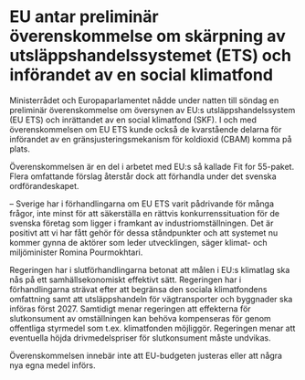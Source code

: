 # EU antar preliminär överenskommelse om skärpning av utsläppshandelssystemet (ETS) och införandet av en social klimatfond

Ministerrådet och Europaparlamentet nådde under natten till söndag en preliminär överenskommelse om översynen av EU:s utsläppshandelssystem (EU ETS) och inrättandet av en social klimatfond (SKF). I och med överenskommelsen om EU ETS kunde också de kvarstående delarna för införandet av en gränsjusteringsmekanism för koldioxid (CBAM) komma på plats.

Överenskommelsen är en del i arbetet med EU:s så kallade Fit for 55-paket. Flera omfattande förslag återstår dock att förhandla under det svenska ordförandeskapet.

– Sverige har i förhandlingarna om EU ETS varit pådrivande för många frågor, inte minst för att säkerställa en rättvis konkurrenssituation för de svenska företag som ligger i framkant av industriomställningen. Det är positivt att vi har fått gehör för dessa ståndpunkter och att systemet nu kommer gynna de aktörer som leder utvecklingen, säger klimat- och miljöminister Romina Pourmokhtari.

Regeringen har i slutförhandlingarna betonat att målen i EU:s klimatlag ska nås på ett samhällsekonomiskt effektivt sätt. Regeringen har i förhandlingarna strävat efter att begränsa den sociala klimatfondens omfattning samt att utsläppshandeln för vägtransporter och byggnader ska införas först 2027. Samtidigt menar regeringen att effekterna för slutkonsument av omställningen kan behöva kompenseras för genom offentliga styrmedel som t.ex. klimatfonden möjliggör. Regeringen menar att eventuella höjda drivmedelspriser för slutkonsument måste undvikas.

Överenskommelsen innebär inte att EU-budgeten justeras eller att några nya egna medel införs.
